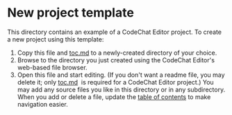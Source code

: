 <h1>New project template</h1>
<p>This directory contains an example of a CodeChat Editor project. To create a
    new project using this template:</p>
<ol>
    <li>Copy this file and <a href="toc.md">toc.md</a> to a
        newly-created directory of your choice.</li>
    <li>Browse to the directory you just created using the CodeChat Editor's
        web-based file browser.</li>
    <li>Open this file and start editing. (If you don't want a readme file, you
        may delete it; only&nbsp;<a href="toc.md">toc.md</a>&nbsp; is
        required for a CodeChat Editor project.) You may add any source files
        you like in this directory or in any subdirectory. When you add or
        delete a file, update the <a href="toc.md">table of contents</a> to
        make navigation easier.</li>
</ol>
